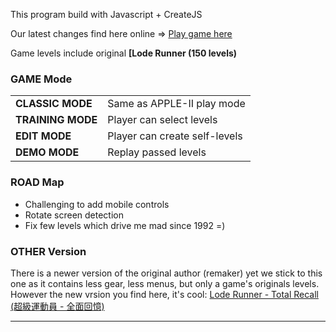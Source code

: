 
This program build with Javascript + CreateJS

Our latest changes find here online => [Play game here](https://angrybud.com/games/loderunner/)

Game levels include original <b>[Lode Runner (150 levels)</b>

### GAME Mode
<table>
<tr>
<td><b>CLASSIC MODE</b></td> 
<td>Same as APPLE-II play mode</td>
</tr>

<tr>
<td><b>TRAINING MODE</b></td> 
<td>Player can select levels</td>
</tr>

<tr>
<td><b>EDIT MODE</b></td> 
<td>Player can create self-levels</td>
</tr>

<tr>
<td><b>DEMO MODE</b></td> 
<td>Replay passed levels</td>
</tr>

</table>

### ROAD Map

- Challenging to add mobile controls
- Rotate screen detection
- Fix few levels which drive me mad since 1992 =)

### OTHER Version

There is a newer version of the original author (remaker) yet we stick to this one as it contains less gear, less menus, but only a game's originals levels. However the new vrsion you find here, it's cool: <a target="_blank" href="https://github.com/SimonHung/LodeRunner_TotalRecall">Lode Runner - Total Recall (超級運動員 - 全面回憶)</a>
 

------------------------------------
